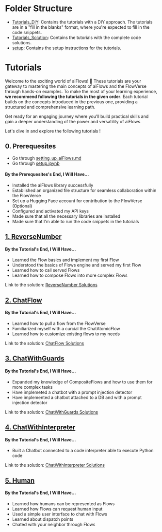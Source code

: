 # Folder Structure

- [Tutorials_DIY](./Tutorials_DIY/): Contains the tutorials with a DIY approach. The tutorials are in a "fill in the blanks" format, where you're expected to fill in the code snippets.
- [Tutorials_Solution](./Tutorials_Solutions/): Contains the tutorials with the complete code solutions.
- [setup](./setup/): Contains the setup instructions for the tutorials.

# Tutorials

Welcome to the exciting world of aiFlows! 🚀 These tutorials are your gateway to mastering the main concepts of aiFlows and the FlowVerse through hands-on examples. To make the most of your learning experience, **we recommend following the tutorials in the given order**. Each tutorial builds on the concepts introduced in the previous one, providing a structured and comprehensive learning path.

Get ready for an engaging journey where you'll build practical skills and gain a deeper understanding of the power and versatility of aiFlows.

Let's dive in and explore the following tutorials !

## 0. Prerequesites
- Go through [setting_up_aiFlows.md](./setting_up_aiflows.md)
- Go through [setup.ipynb](./setup/setup.ipynb)

#### By the Prerequesites's End, I Will Have...
* Installed the aiFlows library successfully
* Established an organized file structure for seamless collaboration within the FlowVerse
* Set up a Hugging Face account for contribution to the FlowVerse (Optional)
* Configured and activated my API keys
* Made sure that all the necessary libraries are installed
* Made sure that I'm able to run the code snippets in the tutorials


## [1. ReverseNumber](./Tutorials_DIY/1.ReverseNumber/ReverseNumber.ipynb)
#### By the Tutorial's End, I Will Have...

- Learned the Flow basics and implement my first Flow
- Understood the basics of Flows engine and served my first Flow
- Learned how to call served Flows
- Learned how to compose Flows into more complex Flows

Link to the solution: [ReverseNumber Solutions](./Tutorials_Solutions/1.ReverseNumber/ReverseNumber.ipynb)

## [2. ChatFlow](./Tutorials_DIY/2.ChatFlow/ChatFlow.ipynb)

#### By the Tutorial's End, I Will Have...

- Learned how to pull a flow from the FlowVerse
- Familiarized myself with a curcial the ChatAtomicFlow
- Learned how to customize existing flows to my needs 

Link to the solution: [ChatFlow Solutions](./Tutorials_Solutions/2.ChatFlow/ChatFlow.ipynb)

## [3. ChatWithGuards](./Tutorials_DIY/3.ChatWithGuards/ChatWithGuards.ipynb)

#### By the Tutorial's End, I Will Have...

- Expanded my knowledge of CompositeFlows and how to use them for more complex tasks
- Have implemeted a chatbot with a prompt injection detector
- Have implemented a chatbot attached to a DB and with a prompt injection detector  

Link to the solution: [ChatWithGuards Solutions](./Tutorials_Solutions/3.ChatWithGuards/ChatWithGuards.ipynb)

## [4. ChatWithInterpreter](./Tutorials_DIY/4.ChatWithInterpreter/ChatWithInterpreter.ipynb)

#### By the Tutorial's End, I Will Have...

- Built a Chatbot connected to a code interpreter able to execute Python code 

Link to the solution: [ChatWithInterpreter Solutions](./Tutorials_Solutions/4.ChatWithInterpreter/ChatWithInterpreter.ipynb)

## [5. Human](./Tutorials_Solutions/5.Human/Human.ipynb)

#### By the Tutorial's End, I Will Have...

- Learned how humans can be represented as Flows
- Learned how Flows can request human input
- Used a simple user interface to chat with Flows
- Learned about dispatch points
- Chated with your neighbor through Flows
